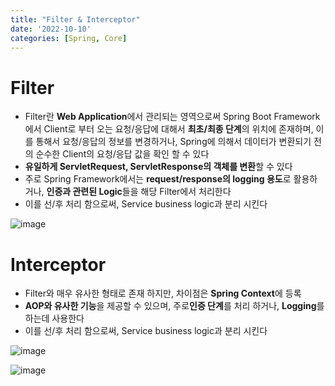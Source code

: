 ```yaml
---
title: "Filter & Interceptor"
date: '2022-10-10'
categories: [Spring, Core]
---
```


# Filter

- Filter란 **Web Application**에서 관리되는 영역으로써 Spring Boot Framework에서 Client로 부터 오는 요청/응답에 대해서 **최초/최종 단계**의 위치에 존재하며, 이를 통해서 요청/응답의 정보를 변경하거나, Spring에 의해서 데이터가 변환되기 전의 순수한 Client의 요청/응답 값을 확인 할 수 있다
- **유일하게 ServletRequest, ServletResponse의 객체를 변환**할 수 있다
- 주로 Spring Framework에서는 **request/response의 logging 용도**로 활용하거나, **인증과 관련된 Logic**들을 해당 Filter에서 처리한다
- 이를 선/후 처리 함으로써, Service business logic과 분리 시킨다

![image](https://user-images.githubusercontent.com/55419159/199489021-f806825e-62f6-4b86-a435-32fde63fe491.png)


# Interceptor

- Filter와 매우 유사한 형태로 존재 하지만, 차이점은 **Spring Context**에 등록
- **AOP와 유사한 기능**을 제공할 수 있으며, 주로**인증 단계**를 처리 하거나, **Logging**를 하는데 사용한다
- 이를 선/후 처리 함으로써, Service business logic과 분리 시킨다

![image](https://user-images.githubusercontent.com/55419159/199489141-57932519-ce26-4a24-a6d0-de3c557ed44f.png)

![image](https://user-images.githubusercontent.com/55419159/199489240-3748cbef-966b-4717-a118-18253a4cc0fc.png)
